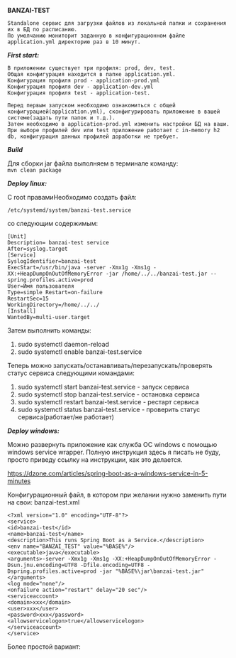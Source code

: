 **BANZAI-TEST**

    Standalone сервис для загрузки файлов из локальной папки и сохранения их в БД по расписанию.
    По умолчанию мониторит заданную в конфигурационном файле application.yml директорию раз в 10 минут.


_**First start:**_
    
    В приложении существует три профиля: prod, dev, test.
    Общая конфигурация находится в папке application.yml.
    Конфигурация профиля prod - application-prod.yml
    Конфигурация профиля dev - application-dev.yml
    Конфигурация профиля test - application-test.
    
    Перед первым запуском необходимо ознакомиться с общей конфигурацией(application.yml), сконфигурировать приложение в вашей системе(задать пути папок и т.д.).
    Затем необходимо в application-prod.yml изменить настройки БД на ваши.
    При выборе профилей dev или test приложение работает с in-memory h2 db, конфигурация данных профилей доработки не требует.  

_**Build**_

Для сборки jar файла выполняем в терминале команду:<br/> 
`mvn clean package`

_**Deploy linux:**_

С root правамиНеобходимо создать файл:

`/etc/systemd/system/banzai-test.service `

со следующим содержимым:

`[Unit]`<br/>
`Description= banzai-test service`<br/>
`After=syslog.target`<br/>
`[Service]`<br/>
`SyslogIdentifier=banzai-test`<br/>
`ExecStart=/usr/bin/java -server -Xmx1g -Xms1g -XX:+HeapDumpOnOutOfMemoryError -jar /home/../../banzai-test.jar --spring.profiles.active=prod`<br/>
`User=Имя пользователя `<br/>
`Type=simple Restart=on-failure`<br/>
`RestartSec=15`<br/>
`WorkingDirectory=/home/../../`<br/>
`[Install]`<br/>
`WantedBy=multi-user.target`<br/>

Затем выполнить команды:

1) sudo systemctl daemon-reload
2) sudo systemctl enable banzai-test.service

Теперь можно запускать/останавливать/перезапускать/проверять статус сервиса следующими командами:

1)  sudo systemctl start banzai-test.service - запуск сервиса
2)  sudo systemctl stop banzai-test.service - остановка сервиса 
3)  sudo systemctl restart banzai-test.service - рестарт сервиса 
3)  sudo systemctl status banzai-test.service - проверить статус сервиса(работает/не работает)

_**Deploy windows:**_

Можно развернуть приложение как служба ОС windows с помощью windows service wrapper.
Полную инструкция здесь я писать не буду, просто приведу ссылку на инструкции, как это делается. 

https://dzone.com/articles/spring-boot-as-a-windows-service-in-5-minutes

Конфигурационный файл, в котором при желании нужно заменить пути на свои:
banzai-test.xml

`<?xml version="1.0" encoding="UTF-8"?>`<br/>
`<service>`<br/>
    `<id>banzai-test</id>`<br/>
    `<name>banzai-test</name>`<br/>
    `<description>This runs Spring Boot as a Service.</description>`<br/>
    `<env name="BANZAI_TEST" value="%BASE%"/>`<br/>
    `<executable>java</executable>`<br/>
    `<arguments>-server -Xmx1g -Xms1g -XX:+HeapDumpOnOutOfMemoryError -Dsun.jnu.encoding=UTF8 -Dfile.encoding=UTF8 -Dspring.profiles.active=prod -jar "%BASE%\jar\banzai-test.jar"</arguments>`<br/>
	`<log mode="none"/>`<br/>
	`<onfailure action="restart" delay="20 sec"/>`<br/>
	`<serviceaccount>`<br/>
		`<domain>xxx</domain>`<br/>
		`<user>xxx</user>`<br/>
		`<password>xxx</password>`<br/>
		`<allowservicelogon>true</allowservicelogon>`<br/>
	`</serviceaccount>`<br/>
`</service>`<br/>


Более простой вариант:
